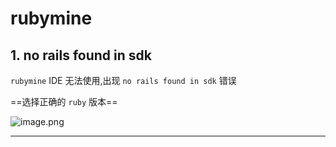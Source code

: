 # rubymine

## 1. no rails found in sdk

`rubymine` IDE 无法使用,出现 `no rails found in sdk` 错误

==选择正确的 `ruby` 版本==

![image.png](http://ww1.sinaimg.cn/large/006alGmrgy1g78ikwi88sj30yd0m1djv.jpg)

---
